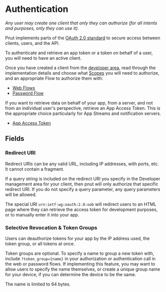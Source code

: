 # Authentication

*Any user may create one client that only they can authorize (for all intents and purposes, only they can use it).*

Pnut implements parts of the [OAuth 2.0 standard](https://oauth.net/2/) to secure access between clients, users, and the API.

To authenticate and retrieve an app token or a token on behalf of a user, you will need to have an active client.

Once you have created a client from the [developer area](https://pnut.io/dev), read through the implementation details and choose what [Scopes](../authentication/scope) you will need to authorize, and an appropriate Flow to authorize them with:

* [Web Flows](../authentication/web-flows)
* [Password Flow](../authentication/password-flow)

If you want to retrieve data on behalf of your app, from a server, and not from an individual user's perspective, retrieve an App Access Token. This is the appropriate choice particularly for App Streams and notification servers.

* [App Access Token](../authentication/app-access-token)

## Fields

### Redirect URI

Redirect URIs can be any valid URL, including IP addresses, with ports, etc. It cannot contain a fragment.

If a query string is included on the redirect URI you specify in the Developer management area for your client, then pnut will only authorize that specific redirect URI. If you do not specify a query parameter, any query parameters will be allowed.

The special URI `urn:ietf:wg:oauth:2.0:oob` will redirect users to an HTML page where they can retrieve the access token for development purposes, or to manually enter it into your app.


### Selective Revocation & Token Groups

Users can deauthorize tokens for your app by the IP address used, the token group, or all tokens at once.

Token groups are optional. To specify a name to group a new token with, include `?token_group={name}` in your authorization or authentication call in the web or password flows. If implementing this feature, you may want to allow users to specify the name themselves, or create a unique group name for your device, if you can determine the device to be the same.

The name is limited to 64 bytes.
